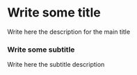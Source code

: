 # Write some title

Write here the description for the main title

### Write some subtitle

Write here the subtitle description